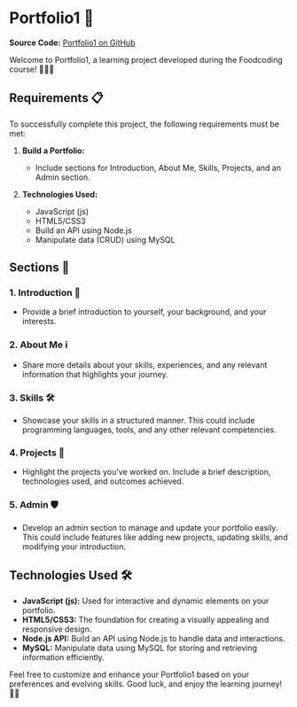 # Portfolio1 🚀

**Source Code:** [Portfolio1 on GitHub](https://github.com/Hiba-Khaleel/portfolio1/tree/master)

Welcome to Portfolio1, a learning project developed during the Foodcoding course! 🍔👨‍💻

## Requirements 📋

To successfully complete this project, the following requirements must be met:

1. **Build a Portfolio:**
   - Include sections for Introduction, About Me, Skills, Projects, and an Admin section.

2. **Technologies Used:**
   - JavaScript (js)
   - HTML5/CSS3
   - Build an API using Node.js
   - Manipulate data (CRUD) using MySQL

## Sections 📑

### 1. Introduction 🌟
   - Provide a brief introduction to yourself, your background, and your interests.

### 2. About Me ℹ️
   - Share more details about your skills, experiences, and any relevant information that highlights your journey.

### 3. Skills 🛠️
   - Showcase your skills in a structured manner. This could include programming languages, tools, and any other relevant competencies.

### 4. Projects 🚧
   - Highlight the projects you've worked on. Include a brief description, technologies used, and outcomes achieved.

### 5. Admin 🛡️
   - Develop an admin section to manage and update your portfolio easily. This could include features like adding new projects, updating skills, and modifying your introduction.

## Technologies Used 🛠️

- **JavaScript (js):** Used for interactive and dynamic elements on your portfolio.
- **HTML5/CSS3:** The foundation for creating a visually appealing and responsive design.
- **Node.js API:** Build an API using Node.js to handle data and interactions.
- **MySQL:** Manipulate data using MySQL for storing and retrieving information efficiently.

Feel free to customize and enhance your Portfolio1 based on your preferences and evolving skills. Good luck, and enjoy the learning journey! 🚀🌟
